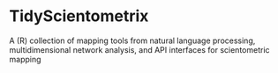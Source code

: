 # TidyScientometrix
A (R) collection of mapping tools from natural language processing, multidimensional network analysis, and API interfaces for scientometric mapping 
